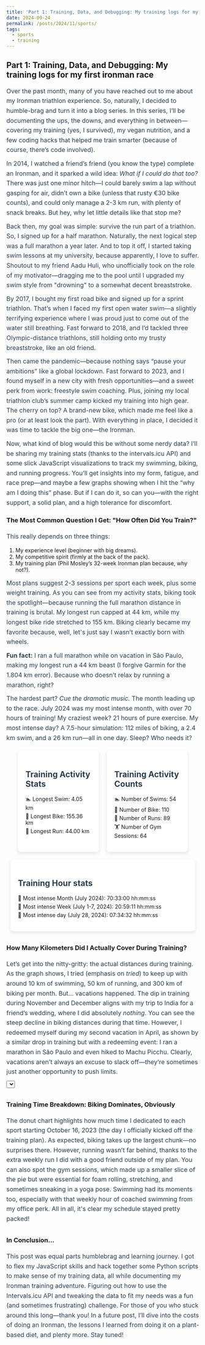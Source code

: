 ```yaml
---
title: 'Part 1: Training, Data, and Debugging: My training logs for my first ironman race'
date: 2024-09-24
permalink: /posts/2024/11/sports/
tags:
  - sports
  - training
---
```

  <style>
    p {
    text-align: left; /* Align all <p> text to the left */
    margin: 0px 0;
    color: #2c3e50; /* Keep the text color consistent */
    font-size: 16px; /* Standard font size for readability */
    line-height: 1.6; /* Improve readability with a comfortable line height */
}

    .container {
            display: flex;
            flex-wrap: wrap;
            justify-content: center;
            width: 100%;
        }
        .card {
            background-color: #fff;
            border-radius: 8px;
            box-shadow: 0 4px 8px rgba(0, 0, 0, 0.1);
            margin: 10px;
            padding: 20px;
            box-sizing: border-box;
        }
        .card.half-width {
            width: calc(50% - 40px);
        }
        .card.full-width {
            width: calc(100% - 10px);
        }
        .card h2 {
            color: #2c3e50;
        }
        .card ul {
            list-style: none;
            padding: 0;
        }
        .card ul li {
            margin: 5px 0;
        }
        .myCircle:hover {
            stroke: black;
        }
        .tooltip {
            position: absolute;
            text-align: center;
            width: auto;
            height: auto;
            padding: 10px;
            font: 14px sans-serif;
            background: white;
            border: solid 2px #aaa;
            border-radius: 5px;
            pointer-events: none;
            opacity: 0;
            box-shadow: 0px 0px 10px rgba(0, 0, 0, 0.1);
        }
        .annotation {
            fill: red;
            font-size: 12px;
        }
        .annotation-line {
            stroke: red;
            stroke-width: 1;
            fill: none;
        }
        .annotation-arrow {
            fill: red;
        }
        svg {
            margin: 0 auto;
        }
        .slices path.slice {
            stroke-width: 2px;
        }
        .lines polyline {
            opacity: .3;
            stroke: black;
            stroke-width: 2px;
            fill: none;
        }
        #line_plot, #pie_chart {
            display: inline-block;
            width: 100%;
        }
   header {
    background-color: white; /* Keep the background white */
    padding: 20px;
    text-align: center;
    border-bottom: 2px solid #ddd; /* Light gray border for subtle separation */
}
header h1 {
    margin: 0;
    color: #2c3e50; /* Dark gray-blue for the text */
    font-size: 28px;
    font-weight: bold;
}
p {
    text-align: left; /* Default left alignment for all paragraphs */
    margin: 10px 0;
    color: #2c3e50;
    font-size: 16px;
    line-height: 1.6;
}
.header-text {
    text-align: center; /* Center align only the paragraph under the header */
}
h3, p, ul, ol {
    text-align: left;
}
    h3 {
        margin-bottom: 20px; /* Adds space below all h2 headers */
    }
  </style>


## Part 1: Training, Data, and Debugging: My training logs for my first ironman race

<p>Over the past month, many of you have reached out to me about my Ironman triathlon experience. So, naturally, I decided to humble-brag and turn it into a blog series. In this series, I’ll be documenting the ups, the downs, and everything in between—covering my training (yes, I survived), my vegan nutrition, and a few coding hacks that helped me train smarter (because of course, there’s code involved).</p>

<p>In 2014, I watched a friend’s friend (you know the type) complete an Ironman, and it sparked a wild idea: <em>What if I could do that too?</em> There was just one minor hitch—I could barely swim a lap without gasping for air, didn’t own a bike (unless that rusty €30 bike counts), and could only manage a 2-3 km run, with plenty of snack breaks. But hey, why let little details like that stop me?</p>

<p>Back then, my goal was simple: survive the run part of a triathlon. So, I signed up for a half marathon. Naturally, the next logical step was a full marathon a year later. And to top it off, I started taking swim lessons at my university, because apparently, I love to suffer. Shoutout to my friend Aadu Huli, who unofficially took on the role of my motivator—dragging me to the pool until I upgraded my swim style from "drowning" to a somewhat decent breaststroke.</p>

<p>By 2017, I bought my first road bike and signed up for a sprint triathlon. That’s when I faced my first open water swim—a slightly terrifying experience where I was proud just to come out of the water still breathing. Fast forward to 2018, and I’d tackled three Olympic-distance triathlons, still holding onto my trusty breaststroke, like an old friend.</p>

<p>Then came the pandemic—because nothing says “pause your ambitions” like a global lockdown. Fast forward to 2023, and I found myself in a new city with fresh opportunities—and a sweet perk from work: freestyle swim coaching. Plus, joining my local triathlon club’s summer camp kicked my training into high gear. The cherry on top? A brand-new bike, which made me feel like a pro (or at least look the part). With everything in place, I decided it was time to tackle the big one—the Ironman.</p>

<p>Now, what kind of blog would this be without some nerdy data? I’ll be sharing my training stats (thanks to the intervals.icu API) and some slick JavaScript visualizations to track my swimming, biking, and running progress. You’ll get insights into my form, fatigue, and race prep—and maybe a few graphs showing when I hit the “why am I doing this” phase. But if I can do it, so can you—with the right support, a solid plan, and a high tolerance for discomfort.</p>

<h3>The Most Common Question I Get: "How Often Did You Train?"</h3>

<p>This really depends on three things:</p>
<ol style="text-align:left;">
    <li>My experience level (beginner with big dreams).</li>
    <li>My competitive spirit (firmly at the back of the pack).</li>
    <li>My training plan (Phil Mosley’s 32-week Ironman plan because, why not?).</li>
</ol>

<p>Most plans suggest 2-3 sessions per sport each week, plus some weight training. As you can see from my activity stats, biking took the spotlight—because running the full marathon distance in training is brutal. My longest run capped at 44 km, while my longest bike ride stretched to 155 km. Biking clearly became my favorite because, well, let's just say I wasn’t exactly born with wheels.</p>

<p><strong>Fun fact:</strong> I ran a full marathon while on vacation in São Paulo, making my longest run a 44 km beast (I forgive Garmin for the 1.804 km error). Because who doesn’t relax by running a marathon, right?</p>

<p>The hardest part? <em>Cue the dramatic music.</em> The month leading up to the race. July 2024 was my most intense month, with over 70 hours of training! My craziest week? 21 hours of pure exercise. My most intense day? A 7.5-hour simulation: 112 miles of biking, a 2.4 km swim, and a 26 km run—all in one day. Sleep? Who needs it?</p>

<div class="container">
  <div class="card half-width">
    <h2>Training Activity Stats</h2>
    <ul>
      <li>🏊 Longest Swim: 4.05 km</li>
      <li>🚴 Longest Bike: 155.36 km</li>
      <li>🏃 Longest Run: 44.00 km</li>
    </ul>
  </div>
  <div class="card half-width">
    <h2>Training Activity Counts</h2>
    <ul>
      <li>🏊 Number of Swims: 54</li>
      <li>🚴 Number of Bike: 110</li>
      <li>🏃 Number of Runs: 89</li>
      <li>🏋️ Number of Gym Sessions: 64</li>
    </ul>
  </div>
  <div class="card full-width">
    <h2>Training Hour stats</h2>
    <ul>
      <li>📅 Most intense Month (July 2024): 70:33:00 hh:mm:ss</li>
      <li>📅 Most intense Week (July 1-7, 2024): 20:59:11 hh:mm:ss</li>
      <li>📅 Most intense day (July 28, 2024): 07:34:32 hh:mm:ss</li>
    </ul>
  </div>
</div>

<h3>How Many Kilometers Did I Actually Cover During Training?</h3>

<p>Let’s get into the nitty-gritty: the actual distances during training. As the graph shows, I tried (emphasis on <em>tried</em>) to keep up with around 10 km of swimming, 50 km of running, and 300 km of biking per month. But... vacations happened. The dip in training during November and December aligns with my trip to India for a friend’s wedding, where I did absolutely <em>nothing</em>. You can see the steep decline in biking distances during that time. However, I redeemed myself during my second vacation in April, as shown by a similar drop in training but with a redeeming event: I ran a marathon in São Paulo and even hiked to Machu Picchu. Clearly, vacations aren’t always an excuse to slack off—they’re sometimes just another opportunity to push limits.</p>

<!-- Initialize a select button -->
<select id="selectButton"></select>

<!-- Create a div where the graph will take place -->
<div id="line_plot"></div>

<h3>Training Time Breakdown: Biking Dominates, Obviously</h3>

<p>The donut chart highlights how much time I dedicated to each sport starting October 16, 2023 (the day I officially kicked off the training plan). As expected, biking takes up the largest chunk—no surprises there. However, running wasn’t far behind, thanks to the extra weekly run I did with a good friend outside of my plan. You can also spot the gym sessions, which made up a smaller slice of the pie but were essential for foam rolling, stretching, and sometimes sneaking in a yoga pose. Swimming had its moments too, especially with that weekly hour of coached swimming from my office perk. All in all, it's clear my schedule stayed pretty packed!</p>

<div id="pie_chart"></div>

<h3>In Conclusion...</h3>

<p>This post was equal parts humblebrag and learning journey. I got to flex my JavaScript skills and hack together some Python scripts to make sense of my training data, all while documenting my Ironman training adventure. Figuring out how to use the Intervals.icu API and tweaking the data to fit my needs was a fun (and sometimes frustrating) challenge. For those of you who stuck around this long—thank you! In a future post, I’ll dive into the costs of doing an Ironman, the lessons I learned from doing it on a plant-based diet, and plenty more. Stay tuned!</p>

<script src="https://d3js.org/d3.v4.min.js"></script>
<script src="https://rawgit.com/susielu/d3-annotation/master/d3-annotation.min.js"></script>
<script src="https://d3js.org/d3-scale-chromatic.v1.min.js"></script>
<script src="https://d3js.org/d3-geo-projection.v2.min.js"></script>

<!-- JavaScript to generate the line and pie chart as in your original code -->
<script>
  var margin = {top: 50, right: 200, bottom: 30, left: 70},
      width = 850 - margin.left - margin.right,
      height = 500 - margin.top - margin.bottom;

  var svg = d3.select("#line_plot")
    .append("svg")
      .attr("width", width + margin.left + margin.right)
      .attr("height", height + margin.top + margin.bottom)
      .style("display", "block")
      .style("margin", "0 auto")
    .append("g")
      .attr("transform", "translate(" + margin.left + "," + margin.top + ")");

  svg.append("text")
      .attr("x", (width / 2))
      .attr("y", 0 - (margin.top / 2))
      .attr("text-anchor", "middle")
      .style("font-size", "16px")
      .text("Weekly distance in kilometers by Sport");

  var Tooltip = d3.select("#line_plot")
    .append("div")
    .attr("class", "tooltip");

  var mouseover = function(d) {
      Tooltip.style("opacity", 1);
  };

  var mousemove = function(d) {
      Tooltip.html("Date: " + d3.timeFormat("%Y-%m-%d")(d.date) + "<br>Value: " + d.value)
        .style("left", (d3.event.pageX + 10) + "px")
        .style("top", (d3.event.pageY - 10) + "px");
  };

  var mouseleave = function(d) {
      Tooltip.style("opacity", 0);
  };

  d3.csv("/assets/data/weekly_sport_data.csv", function(error, data) {
      if (error) {
          console.error("Error loading CSV file:", error);
          return;
      }

      var parseDate = d3.timeParse("%Y-%m-%d");

      var allGroup = d3.keys(data[0]).filter(function(key) { return key !== "week_start"; });

      d3.select("#selectButton")
        .selectAll('myOptions')
        .data(allGroup)
        .enter()
        .append('option')
        .text(function (d) { return d; })
        .attr("value", function (d) { return d; });

      data.forEach(function(d) {
          d['week_start'] = parseDate(d['week_start']);
          allGroup.forEach(function(group) {
              d[group] = +d[group];
          });
      });

      var x = d3.scaleTime()
        .domain(d3.extent(data, function(d) { return d['week_start']; }))
        .range([ 0, width ]);
      svg.append("g")
        .attr("transform", "translate(0," + height + ")")
        .call(d3.axisBottom(x));

      var y = d3.scaleLinear()
        .range([ height, 0 ]);
      var yAxis = svg.append("g");

      svg.append("text")
          .attr("transform", "rotate(-90)")
          .attr("y", 0 - margin.left)
          .attr("x", 0 - (height / 2))
          .attr("dy", "1em")
          .style("text-anchor", "middle")
          .text("Distance (Km)");

      var line = svg
        .append('g')
        .append("path")
          .attr("stroke", "black")
          .style("stroke-width", 4)
          .style("fill", "none");

      var dot = svg
        .selectAll('circle')
        .data(data)
        .enter()
        .append('circle')
          .attr("class", "myCircle")
          .attr("r", 7)
          .style("fill", "#69b3a2")
          .on("mouseover", mouseover)
          .on("mousemove", mousemove)
          .on("mouseleave", mouseleave);

      var pointAnnotations = [
          {
              group: "Run",
              date: parseDate("2024-04-02"),
              value: 45,
              dy: -70,
              dx: -20,
              text: "Sao Paulo Marathon"
          },
          // Additional annotations here...
      ];

      function update(selectedGroup) {
          var dataFilter = data.map(function(d) { return {date: d['week_start'], value: d[selectedGroup]}; });

          y.domain([0, d3.max(dataFilter, function(d) { return d.value; })]);
          yAxis.transition().duration(1000).call(d3.axisLeft(y));

          line
              .datum(dataFilter)
              .transition()
              .duration(1000)
              .attr("d", d3.line()
                .x(function(d) { return x(d.date); })
                .y(function(d) { return y(d.value); })
              );

          dot
            .data(dataFilter)
            .transition()
            .duration(1000)
              .attr("cx", function(d) { return x(d.date); })
              .attr("cy", function(d) { return y(d.value); });
      }

      d3.select("#selectButton").on("change", function() {
          var selectedOption = d3.select(this).property("value");
          update(selectedOption);
      });

      update(allGroup[0]);
  });

  var pie_width = 470,
      pie_height = 450,
      pie_margin = 40;

  var pie_radius = Math.min(pie_width, pie_height) / 2 - pie_margin;

  var pie_svg = d3.select("#pie_chart")
    .append("svg")
      .attr("width", pie_width)
      .attr("height", pie_height)
      .style("display", "block")
      .style("margin", "0 auto")
    .append("g")
      .attr("transform", "translate(" + pie_width / 2 + "," + pie_height / 2 + ")");

  d3.csv("/assets/data/total_time_output.csv", function(data) {
      var formattedData = {};
      data.columns.forEach(function(column) {
          formattedData[column] = +data[0][column];
      });

      var color = d3.scaleOrdinal()
        .domain(data.columns)
        .range(d3.schemeDark2);

      var pie = d3.pie()
        .sort(null)
        .value(function(d) { return d.value; });

      var data_ready = pie(d3.entries(formattedData));

      var arc = d3.arc()
        .innerRadius(pie_radius * 0.5)
        .outerRadius(pie_radius * 0.8);

      pie_svg
        .selectAll('allSlices')
        .data(data_ready)
        .enter()
        .append('path')
        .attr('d', arc)
        .attr('fill', function(d){ return(color(d.data.key)) })
        .attr("stroke", "white")
        .style("stroke-width", "2px")
        .style("opacity", 0.7);
  });
</script>
